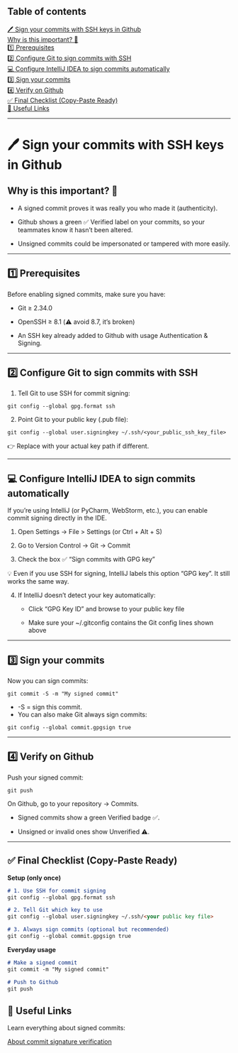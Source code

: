 ## Table of contents

[🖊️ Sign your commits with SSH keys in Github](#a)<br />
[Why is this important? 🤔](#b)<br />
[1️⃣ Prerequisites](#c)<br />
[2️⃣ Configure Git to sign commits with SSH](#d)<br />
[💻 Configure IntelliJ IDEA to sign commits automatically](#e)<br />
[3️⃣ Sign your commits](#f)<br />
[4️⃣ Verify on Github](#g)<br />
[✅ Final Checklist (Copy-Paste Ready)](#h)<br />
[🔗 Useful Links](#i)<br />

---

# <a id="a"></a> 🖊️ Sign your commits with SSH keys in Github

## <a id="b"></a> Why is this important? 🤔

- A signed commit proves it was really you who made it (authenticity).

- Github shows a green ✅ Verified label on your commits, so your teammates know it hasn’t been altered.

- Unsigned commits could be impersonated or tampered with more easily.

---

## <a id="c"></a> 1️⃣ Prerequisites

Before enabling signed commits, make sure you have:

- Git ≥ 2.34.0

- OpenSSH ≥ 8.1 (⚠️ avoid 8.7, it’s broken)

- An SSH key already added to Github with usage Authentication & Signing.

---

## <a id="d"></a> 2️⃣ Configure Git to sign commits with SSH

1. Tell Git to use SSH for commit signing:
```
git config --global gpg.format ssh
```

2. Point Git to your public key (.pub file):
```
git config --global user.signingkey ~/.ssh/<your_public_ssh_key_file>
```
👉 Replace with your actual key path if different.

---

## <a id="e"></a> 💻 Configure IntelliJ IDEA to sign commits automatically

If you’re using IntelliJ (or PyCharm, WebStorm, etc.), you can enable commit signing directly in the IDE.

1. Open Settings → File > Settings (or Ctrl + Alt + S)

2. Go to Version Control → Git → Commit

3. Check the box ✅ “Sign commits with GPG key”

💡 Even if you use SSH for signing, IntelliJ labels this option “GPG key”. It still works the same way.

4. If IntelliJ doesn’t detect your key automatically:

   - Click “GPG Key ID” and browse to your public key file

   - Make sure your ~/.gitconfig contains the Git config lines shown above

---

## <a id="f"></a> 3️⃣ Sign your commits

Now you can sign commits:
```
git commit -S -m "My signed commit"
```
- -S = sign this commit.
- You can also make Git always sign commits:
```
git config --global commit.gpgsign true
```

---

## <a id="g"></a> 4️⃣ Verify on Github

Push your signed commit:
```
git push
```
On Github, go to your repository → Commits.

- Signed commits show a green Verified badge ✅.

- Unsigned or invalid ones show Unverified ⚠️.

---

## <a id="h"></a> ✅ Final Checklist (Copy-Paste Ready)

**Setup (only once)**
```md
# 1. Use SSH for commit signing
git config --global gpg.format ssh

# 2. Tell Git which key to use
git config --global user.signingkey ~/.ssh/<your public key file>

# 3. Always sign commits (optional but recommended)
git config --global commit.gpgsign true
```

**Everyday usage**
```md
# Make a signed commit
git commit -m "My signed commit"

# Push to Github
git push
```

## <a id="i"></a> 🔗 Useful Links

Learn everything about signed commits:

[About commit signature verification](https://docs.github.com/en/authentication/managing-commit-signature-verification/about-commit-signature-verification)
